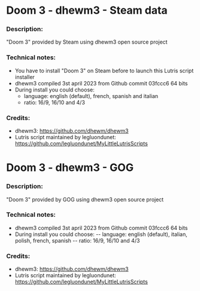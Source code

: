 # Doom 3 - dhewm3 - Steam data
### Description:
"Doom 3" provided by Steam using dhewm3 open source project
### Technical notes:
- You have to install "Doom 3" on Steam before to launch this Lutris script installer
- dhewm3 compiled 3st april 2023 from Github commit 03fccc6 64 bits
- During install you could choose:
  * language: english (default), french, spanish and italian
  * ratio: 16/9, 16/10 and 4/3
### Credits:
- dhewm3: https://github.com/dhewm/dhewm3
- Lutris script maintained by legluondunet: https://github.com/legluondunet/MyLittleLutrisScripts


# Doom 3 - dhewm3 - GOG
### Description:
"Doom 3" provided by GOG using dhewm3 open source project
### Technical notes:
- dhewm3 compiled 3st april 2023 from Github commit 03fccc6 64 bits
- During install you could choose:
-- language: english (default), italian, polish, french, spanish
-- ratio: 16/9, 16/10 and 4/3
### Credits:
- dhewm3: https://github.com/dhewm/dhewm3
- Lutris script maintained by legluondunet: https://github.com/legluondunet/MyLittleLutrisScripts
